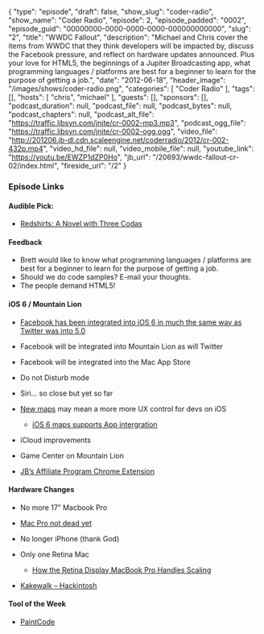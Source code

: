 {
  "type": "episode",
  "draft": false,
  "show_slug": "coder-radio",
  "show_name": "Coder Radio",
  "episode": 2,
  "episode_padded": "0002",
  "episode_guid": "00000000-0000-0000-0000-000000000000",
  "slug": "2",
  "title": "WWDC Fallout",
  "description": "Michael and Chris cover the items from WWDC that they think developers will be impacted by, discuss the Facebook pressure, and reflect on hardware updates announced. Plus your love for HTML5, the beginnings of a Jupiter Broadcasting app, what programming languages / platforms are best for a beginner to learn for the purpose of getting a job.",
  "date": "2012-06-18",
  "header_image": "/images/shows/coder-radio.png",
  "categories": [
    "Coder Radio"
  ],
  "tags": [],
  "hosts": [
    "chris",
    "michael"
  ],
  "guests": [],
  "sponsors": [],
  "podcast_duration": null,
  "podcast_file": null,
  "podcast_bytes": null,
  "podcast_chapters": null,
  "podcast_alt_file": "https://traffic.libsyn.com/jnite/cr-0002-mp3.mp3",
  "podcast_ogg_file": "https://traffic.libsyn.com/jnite/cr-0002-ogg.ogg",
  "video_file": "http://201206.jb-dl.cdn.scaleengine.net/coderradio/2012/cr-002-432p.mp4",
  "video_hd_file": null,
  "video_mobile_file": null,
  "youtube_link": "https://youtu.be/EWZP1dZP0Ho",
  "jb_url": "/20693/wwdc-fallout-cr-02/index.html",
  "fireside_url": "/2"
}


### Episode Links

#### Audible Pick:

  * [Redshirts: A Novel with Three Codas](http://www.qksrv.net/click-4897915-10273919c91b.html?url=https://www.audible.com/pd/ref=sr_1_1?asin=B007SP2LPM&qid=1340038093&sr=1-1&source_code=COMA0213WS031709\\%22)

#### Feedback

  * Brett would like to know what programming languages / platforms are best for a beginner to learn for the purpose of getting a job.
  * Should we do code samples? E-mail your thoughts.
  * The people demand HTML5!

#### iOS 6 / Mountain Lion

  * [Facebook has been integrated into iOS 6 in much the same way as Twitter was into 5.0](http://www.macrumors.com/2012/06/11/apple-announces-ios-6-with-siri-improvements-facebook-integration-new-maps-app-passbook-for-fall-release/index.html)
  * Facebook will be integrated into Mountain Lion as will Twitter
  * Facebook will be integrated into the Mac App Store
  * Do not Disturb mode
  * Siri… so close but yet so far
  * [New maps](http://www.macrumors.com/2012/06/11/apple-launches-new-maps-app-in-ios-6-includes-turn-by-turn-navigation-real-time-traffic-3d-maps/index.html) may mean a more more UX control for devs on iOS
    * [iOS 6 maps supports App intergration](http://www.loopinsight.com/2012/06/14/ios-6-map-app-gives-third-party-transit-app-makers-a-chance-to-shine/index.html)
  * iCloud improvements
  * Game Center on Mountain Lion

  * [JB’s Affiliate Program Chrome Extension](http://bit.ly/jbchrome/index.html)

#### Hardware Changes

  * No more 17” Macbook Pro
  * [Mac Pro not dead yet](http://www.macrumors.com/2012/06/12/apple-spokesperson-confirms-new-mac-pro-and-imac-designs-likely-coming-in-2013/index.html)
  * No longer iPhone (thank God)
  * Only one Retina Mac

    * [How the Retina Display MacBook Pro Handles Scaling](http://www.anandtech.com/show/5996/how-the-retina-display-macbook-pro-handles-scaling/index.html)
  * [Kakewalk – Hackintosh](http://www.kakewalk.se/index.html)

#### Tool of the Week

  * [PaintCode](http://www.paintcodeapp.com/index.html)


